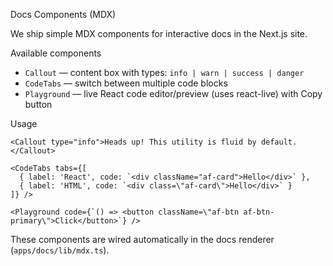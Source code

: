 Docs Components (MDX)

We ship simple MDX components for interactive docs in the Next.js site.

Available components
- `Callout` — content box with types: `info | warn | success | danger`
- `CodeTabs` — switch between multiple code blocks
- `Playground` — live React code editor/preview (uses react-live) with Copy button

Usage

```mdx
<Callout type="info">Heads up! This utility is fluid by default.</Callout>

<CodeTabs tabs={[
  { label: 'React', code: `<div className="af-card">Hello</div>` },
  { label: 'HTML', code: `<div class=\"af-card\">Hello</div>` }
]} />

<Playground code={`() => <button className=\"af-btn af-btn-primary\">Click</button>`} />
```

These components are wired automatically in the docs renderer (`apps/docs/lib/mdx.ts`).
